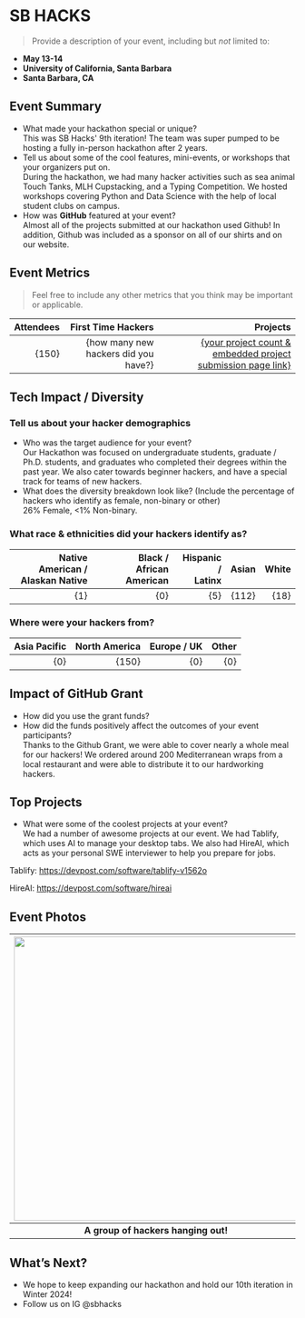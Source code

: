 # SB HACKS
> Provide a description of your event, including but _not_ limited to: <br>
 - **May 13-14** 
 - **University of California, Santa Barbara**
 - **Santa Barbara, CA**  

## Event Summary

- What made your hackathon special or unique? <br>
This was SB Hacks' 9th iteration! The team was super pumped to be hosting a fully in-person hackathon after 2 years. 
- Tell us about some of the cool features, mini-events, or workshops that your organizers put on. <br>
During the hackathon, we had many hacker activities such as sea animal Touch Tanks, MLH Cupstacking, and a Typing Competition. We hosted workshops covering Python and Data Science with the help of local student clubs on campus.  
- How was **GitHub** featured at your event? <br>
Almost all of the projects submitted at our hackathon used Github! In addition, Github was included as a sponsor on all of our shirts and on our website.


## Event Metrics 
> Feel free to include any other metrics that you think may be important or applicable. 

| Attendees |First Time Hackers| Projects|
|---------------:|--------------:|------------:|
|{150}|{how many new hackers did you have?}|[{your project count & embedded project submission page link}](https://sb-hacks-ix.devpost.com/project-gallery)| 

## Tech Impact / Diversity 

### Tell us about your hacker demographics
 - Who was the target audience for your event? <br>
   Our Hackathon was focused on undergraduate students, graduate / Ph.D. students, and graduates who completed their degrees within the past year. We also cater towards beginner hackers, and have a special track for teams of new hackers. 
 - What does the diversity breakdown look like? (Include the percentage of hackers who identify as female, non-binary or other) <br>
   26% Female, <1% Non-binary.
### What race & ethnicities did your hackers identify as?
| Native American / <br> Alaskan Native | Black / <br> African American | Hispanic / <br> Latinx | Asian | White |
|---------------:|--------------:|------------:|---------:|--------:|
|{1}|{0}|{5}|{112}|{18}|


### Where were your hackers from?
| Asia Pacific | North America | Europe / UK | Other |
|---------------:|--------------:|------------:|---------:|
|{0}|{150}|{0}|{0}|

## Impact of GitHub Grant
- How did you use the grant funds? <br>
- How did the funds positively affect the outcomes of your event participants? <br>
  Thanks to the Github Grant, we were able to cover nearly a whole meal for our hackers! We ordered around 200 Mediterranean wraps from a local restaurant and were able to distribute it to our hardworking hackers. 

## Top Projects

- What were some of the coolest projects at your event? <br>
  We had a number of awesome projects at our event. We had Tablify, which uses AI to manage your desktop tabs. We also had HireAI, which acts as your personal SWE interviewer to help you prepare for jobs.

Tablify: https://devpost.com/software/tablify-v1562o

HireAI: https://devpost.com/software/hireai

## Event Photos


| <img src="https://i1.wp.com/tecknoworks.com/wp-content/uploads/2020/01/hackathon-1.png" width="500" height="auto"> |
|:--:|
| <b> A group of hackers hanging out! </b>|



## What’s Next?
- We hope to keep expanding our hackathon and hold our 10th iteration in Winter 2024!
- Follow us on IG @sbhacks  
